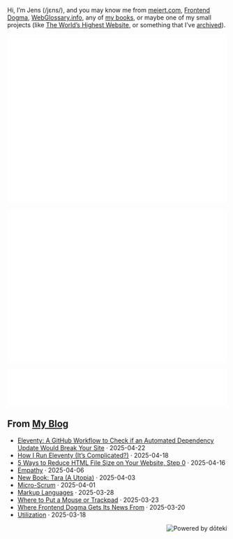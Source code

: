 Hi, I’m Jens (/jɛns/), and you may know me from [meiert.com](https://meiert.com/en/), [Frontend Dogma](https://frontenddogma.com/), [WebGlossary.info](https://webglossary.info/), any of [my books](https://www.goodreads.com/author/list/13623828.Jens_Oliver_Meiert), or maybe one of my small projects (like [The World’s Highest Website](https://worlds-highest-website.com/), or something that I’ve [archived](https://mirrors.meiert.org/)).

<!-- Metrics -->

[![Jens’s stats as per Metrics.](github-metrics.svg)](https://github.com/lowlighter/metrics)

[![Jens’s calendar.](github-metrics.plugin.isocalendar.fullyear.svg)](https://github.com/lowlighter/metrics/blob/master/source/plugins/isocalendar/README.md)

[![Jens’s facts.](github-metrics.plugin.habits.facts.svg)](https://github.com/lowlighter/metrics/blob/master/source/plugins/habits/README.md)

<!-- dōteki -->

<!-- blog start -->
## From [My Blog](https://meiert.com/en/)

- [Eleventy: A GitHub Workflow to Check if an Automated Dependency Update Would Break Your Site](https://meiert.com/en/blog/eleventy-github-workflow/) · 2025-04-22
- [How I Run Eleventy (It’s Complicated?)](https://meiert.com/en/blog/how-i-run-eleventy/) · 2025-04-18
- [5 Ways to Reduce HTML File Size on Your Website, Step 0](https://meiert.com/en/blog/reduce-html-file-size/) · 2025-04-16
- [Empathy](https://meiert.com/en/blog/empathy/) · 2025-04-06
- [New Book: Tara (A Utopia)](https://meiert.com/en/blog/tara/) · 2025-04-03
- [Micro-Scrum](https://meiert.com/en/blog/micro-scrum/) · 2025-04-01
- [Markup Languages](https://meiert.com/en/blog/markup-languages/) · 2025-03-28
- [Where to Put a Mouse or Trackpad](https://meiert.com/en/blog/mouse-or-trackpad-placement/) · 2025-03-23
- [Where Frontend Dogma Gets Its News From](https://meiert.com/en/blog/frontend-dogma-news/) · 2025-03-20
- [Utilization](https://meiert.com/en/blog/utilization/) · 2025-03-18
<!-- blog end -->

<a href="https://doteki.org"><img src="https://img.shields.io/badge/powered_by-d%C5%8Dteki-0?style=flat-square&labelColor=202b2d&color=5E936C" align="right" alt="Powered by dōteki"></a>